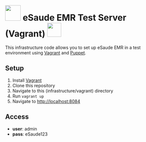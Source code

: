 # <img src="https://s3-eu-west-1.amazonaws.com/esaude/images/mozambican-emblem.png" height="50px"/> eSaude EMR Test Server (Vagrant) <img src="https://s3-eu-west-1.amazonaws.com/esaude/images/mozambican-flag.png" height="45px"/>

This infrastructure code allows you to set up eSaude EMR in a test environment using [Vagrant](http://www.vagrantup.com/) and [Puppet](http://puppetlabs.com/).

## Setup

1. Install [Vagrant](http://www.vagrantup.com/) 
2. Clone this repository
3. Navigate to this (infrastructure/vagrant) directory
4. Run `vagrant up`
5. Navigate to [http://localhost:8084](http://localhost:8084)

## Access

* **user**: admin
* **pass**: eSaude123